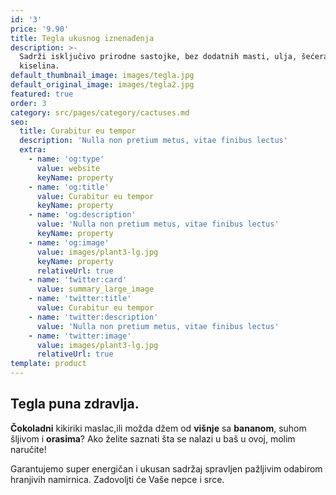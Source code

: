 ```yaml
---
id: '3'
price: '9.90'
title: Tegla ukusnog iznenađenja
description: >-
  Sadrži isključivo prirodne sastojke, bez dodatnih masti, ulja, šećera i
  kiselina.
default_thumbnail_image: images/tegla.jpg
default_original_image: images/tegla2.jpg
featured: true
order: 3
category: src/pages/category/cactuses.md
seo:
  title: Curabitur eu tempor
  description: 'Nulla non pretium metus, vitae finibus lectus'
  extra:
    - name: 'og:type'
      value: website
      keyName: property
    - name: 'og:title'
      value: Curabitur eu tempor
      keyName: property
    - name: 'og:description'
      value: 'Nulla non pretium metus, vitae finibus lectus'
      keyName: property
    - name: 'og:image'
      value: images/plant3-lg.jpg
      keyName: property
      relativeUrl: true
    - name: 'twitter:card'
      value: summary_large_image
    - name: 'twitter:title'
      value: Curabitur eu tempor
    - name: 'twitter:description'
      value: 'Nulla non pretium metus, vitae finibus lectus'
    - name: 'twitter:image'
      value: images/plant3-lg.jpg
      relativeUrl: true
template: product
---
```

## Tegla puna zdravlja.



**Čokoladni** kikiriki maslac,ili možda džem od **višnje** sa **bananom**, suhom šljivom i **orasima**? Ako želite saznati šta se nalazi u baš u ovoj, molim naručite!

Garantujemo super energičan i ukusan sadržaj spravljen pažljivim odabirom hranjivih namirnica. Zadovoljti će Vaše nepce i srce.




